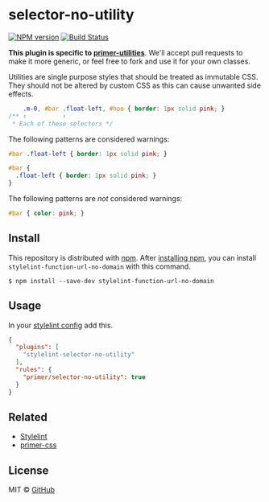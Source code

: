 # selector-no-utility

[![NPM version](http://img.shields.io/npm/v/stylelint-selector-no-utility.svg)](https://www.npmjs.org/package/stylelint-selector-no-utility)
[![Build Status](https://travis-ci.org/primer/stylelint-selector-no-utility.svg?branch=master)](https://travis-ci.org/primer/stylelint-selector-no-utility)

**This plugin is specific to [primer-utilities](https://github.com/primer/primer-css/modules/utilities)**. We'll accept pull requests to make it more generic, or feel free to fork and use it for your own classes.

Utilities are single purpose styles that should be treated as immutable CSS. They should not be altered by custom CSS as this can cause unwanted side effects.

```css
    .m-0, #bar .float-left, #hoo { border: 1px solid pink; }
/** ↑          ↑
 * Each of these selectors */
```

The following patterns are considered warnings:

```css
#bar .float-left { border: 1px solid pink; }
```

```scss
#bar {
  .float-left { border: 1px solid pink; }
}
```

The following patterns are *not* considered warnings:

```css
#bar { color: pink; }
```

## Install

This repository is distributed with [npm][npm]. After [installing npm][install-npm], you can install `stylelint-function-url-no-domain` with this command.

```
$ npm install --save-dev stylelint-function-url-no-domain
```

## Usage

In your [stylelint config](http://stylelint.io/user-guide/configuration/) add this.

```json
{
  "plugins": [
    "stylelint-selector-no-utility"
  ],
  "rules": {
    "primer/selector-no-utility": true
  }
}
```

## Related

* [Stylelint](http://stylelint.io/)
* [primer-css][primer]

## License

MIT &copy; [GitHub](https://github.com/)

[primer]: https://github.com/primer/primer
[docs]: http://primercss.io/
[npm]: https://www.npmjs.com/
[install-npm]: https://docs.npmjs.com/getting-started/installing-node
[sass]: http://sass-lang.com/
